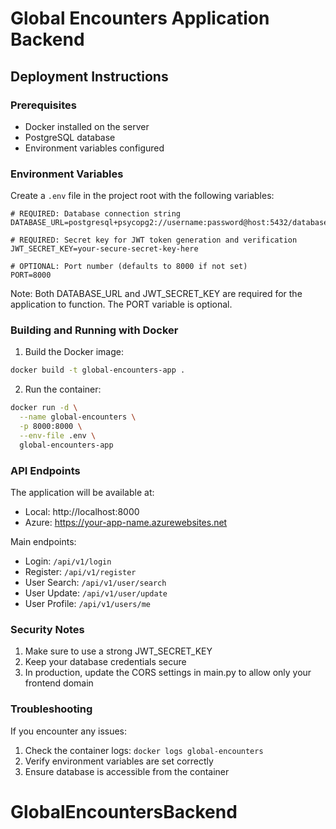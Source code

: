 # Global Encounters Application Backend

## Deployment Instructions

### Prerequisites

- Docker installed on the server
- PostgreSQL database
- Environment variables configured

### Environment Variables

Create a `.env` file in the project root with the following variables:

```
# REQUIRED: Database connection string
DATABASE_URL=postgresql+psycopg2://username:password@host:5432/database_name

# REQUIRED: Secret key for JWT token generation and verification
JWT_SECRET_KEY=your-secure-secret-key-here

# OPTIONAL: Port number (defaults to 8000 if not set)
PORT=8000
```

Note: Both DATABASE_URL and JWT_SECRET_KEY are required for the application to function. The PORT variable is optional.

### Building and Running with Docker

1. Build the Docker image:

```bash
docker build -t global-encounters-app .
```

2. Run the container:

```bash
docker run -d \
  --name global-encounters \
  -p 8000:8000 \
  --env-file .env \
  global-encounters-app
```

### API Endpoints

The application will be available at:

- Local: http://localhost:8000
- Azure: https://your-app-name.azurewebsites.net

Main endpoints:

- Login: `/api/v1/login`
- Register: `/api/v1/register`
- User Search: `/api/v1/user/search`
- User Update: `/api/v1/user/update`
- User Profile: `/api/v1/users/me`

### Security Notes

1. Make sure to use a strong JWT_SECRET_KEY
2. Keep your database credentials secure
3. In production, update the CORS settings in main.py to allow only your frontend domain

### Troubleshooting

If you encounter any issues:

1. Check the container logs: `docker logs global-encounters`
2. Verify environment variables are set correctly
3. Ensure database is accessible from the container
# GlobalEncountersBackend
